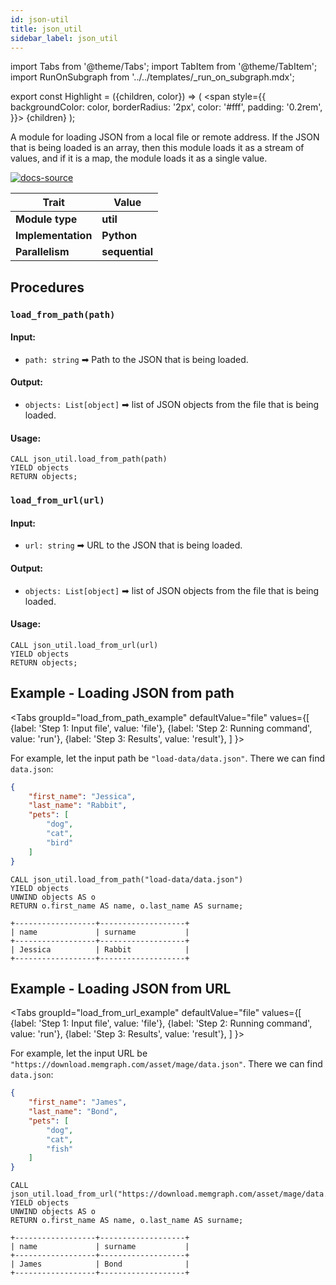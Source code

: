 ```yaml
---
id: json-util
title: json_util
sidebar_label: json_util
---
```


import Tabs from '@theme/Tabs';
import TabItem from '@theme/TabItem';
import RunOnSubgraph from '../../templates/_run_on_subgraph.mdx';

export const Highlight = ({children, color}) => (
  <span
    style={{
      backgroundColor: color,
      borderRadius: '2px',
      color: '#fff',
      padding: '0.2rem',
    }}>
    {children}
  </span>
);

A module for loading JSON from a local file or remote address. If the JSON that is being loaded is an array, then this module loads it as a stream of values, and if it is a map, the module loads it as a single value.

[![docs-source](https://img.shields.io/badge/source-json_util-FB6E00?logo=github&style=for-the-badge)](https://github.com/memgraph/mage/blob/main/python/json_util.py)

| Trait               | Value                                                 |
| ------------------- | ----------------------------------------------------- |
| **Module type**     | <Highlight color="#FB6E00">**util**</Highlight>  |
| **Implementation**  | <Highlight color="#FB6E00">**Python**</Highlight>     |
| **Parallelism**     | <Highlight color="#FB6E00">**sequential**</Highlight> |

## Procedures

<RunOnSubgraph/>

### `load_from_path(path)`

#### Input:

* `path: string` ➡ Path to the JSON that is being loaded.

#### Output:

* `objects: List[object]` ➡ list of JSON objects from the file that is being loaded.

#### Usage:
```cypher
CALL json_util.load_from_path(path) 
YIELD objects
RETURN objects;
```

### `load_from_url(url)`

#### Input:

* `url: string` ➡ URL to the JSON that is being loaded.

#### Output:

* `objects: List[object]` ➡ list of JSON objects from the file that is being loaded.

#### Usage:
```cypher
CALL json_util.load_from_url(url) 
YIELD objects
RETURN objects;
```

## Example - Loading JSON from path

<Tabs
  groupId="load_from_path_example"
  defaultValue="file"
  values={[
    {label: 'Step 1: Input file', value: 'file'},
    {label: 'Step 2: Running command', value: 'run'},
    {label: 'Step 3: Results', value: 'result'},
  ]
}>
  <TabItem value="file">

  For example, let the input path be `"load-data/data.json"`. There we can find `data.json`:

```json
{
	"first_name": "Jessica",
	"last_name": "Rabbit",
	"pets": [
		"dog",
		"cat",
		"bird"
	]
}
```
  </TabItem>

  <TabItem value="run">

```cypher
CALL json_util.load_from_path("load-data/data.json") 
YIELD objects
UNWIND objects AS o
RETURN o.first_name AS name, o.last_name AS surname;
```

  </TabItem>


  <TabItem value="result">

```plaintext
+------------------+-------------------+
| name             | surname           |
+------------------+-------------------+
| Jessica          | Rabbit            |
+------------------+-------------------+

```

  </TabItem>

</Tabs>


## Example - Loading JSON from URL

<Tabs
  groupId="load_from_url_example"
  defaultValue="file"
  values={[
    {label: 'Step 1: Input file', value: 'file'},
    {label: 'Step 2: Running command', value: 'run'},
    {label: 'Step 3: Results', value: 'result'},
  ]
}>
  <TabItem value="file">

  For example, let the input URL be `"https://download.memgraph.com/asset/mage/data.json"`. There we can find `data.json`:

```json
{
	"first_name": "James",
	"last_name": "Bond",
	"pets": [
		"dog",
		"cat",
		"fish"
	]
}
```
  </TabItem>

  <TabItem value="run">

```cypher
CALL json_util.load_from_url("https://download.memgraph.com/asset/mage/data.json") 
YIELD objects
UNWIND objects AS o
RETURN o.first_name AS name, o.last_name AS surname;
```

  </TabItem>


  <TabItem value="result">

```plaintext
+------------------+-------------------+
| name             | surname           |
+------------------+-------------------+
| James            | Bond              |
+------------------+-------------------+

```

  </TabItem>

</Tabs>
